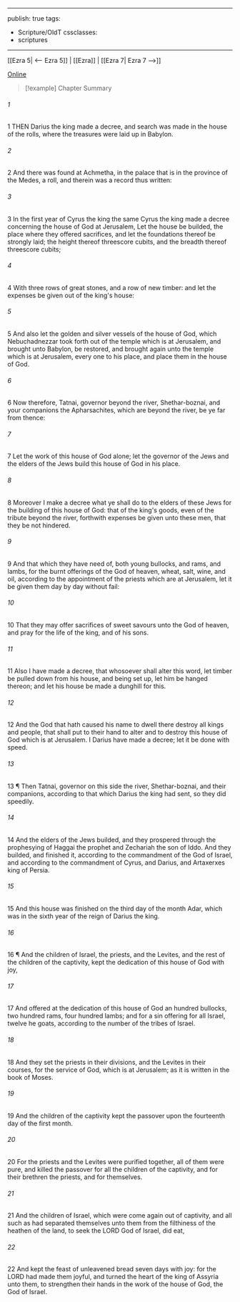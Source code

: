 

---
publish: true
tags:
  - Scripture/OldT
cssclasses:
  - scriptures
---
[[Ezra 5| <-- Ezra 5]] | [[Ezra]] | [[Ezra 7| Ezra 7 -->]]

[Online](https://churchofjesuschrist.org/study/scriptures/ot/ezra/6?lang=eng)

>[!example] Chapter Summary
>
###### 1
1 THEN Darius the king made a decree, and search was made in the house of the rolls, where the treasures were laid up in Babylon.
###### 2
2 And there was found at Achmetha, in the palace that is in the province of the Medes, a roll, and therein was a record thus written:
###### 3
3 In the first year of Cyrus the king the same Cyrus the king made a decree concerning the house of God at Jerusalem, Let the house be builded, the place where they offered sacrifices, and let the foundations thereof be strongly laid; the height thereof threescore cubits, and the breadth thereof threescore cubits;
###### 4
4 With three rows of great stones, and a row of new timber: and let the expenses be given out of the king's house:
###### 5
5 And also let the golden and silver vessels of the house of God, which Nebuchadnezzar took forth out of the temple which is at Jerusalem, and brought unto Babylon, be restored, and brought again unto the temple which is at Jerusalem, every one to his place, and place them in the house of God.
###### 6
6 Now therefore, Tatnai, governor beyond the river, Shethar-boznai, and your companions the Apharsachites, which are beyond the river, be ye far from thence:
###### 7
7 Let the work of this house of God alone; let the governor of the Jews and the elders of the Jews build this house of God in his place.
###### 8
8 Moreover I make a decree what ye shall do to the elders of these Jews for the building of this house of God: that of the king's goods, even of the tribute beyond the river, forthwith expenses be given unto these men, that they be not hindered.
###### 9
9 And that which they have need of, both young bullocks, and rams, and lambs, for the burnt offerings of the God of heaven, wheat, salt, wine, and oil, according to the appointment of the priests which are at Jerusalem, let it be given them day by day without fail:
###### 10
10 That they may offer sacrifices of sweet savours unto the God of heaven, and pray for the life of the king, and of his sons.
###### 11
11 Also I have made a decree, that whosoever shall alter this word, let timber be pulled down from his house, and being set up, let him be hanged thereon; and let his house be made a dunghill for this.
###### 12
12 And the God that hath caused his name to dwell there destroy all kings and people, that shall put to their hand to alter and to destroy this house of God which is at Jerusalem.  I Darius have made a decree; let it be done with speed.
###### 13
13 ¶ Then Tatnai, governor on this side the river, Shethar-boznai, and their companions, according to that which Darius the king had sent, so they did speedily.
###### 14
14 And the elders of the Jews builded, and they prospered through the prophesying of Haggai the prophet and Zechariah the son of Iddo.  And they builded, and finished it, according to the commandment of the God of Israel, and according to the commandment of Cyrus, and Darius, and Artaxerxes king of Persia.
###### 15
15 And this house was finished on the third day of the month Adar, which was in the sixth year of the reign of Darius the king.
###### 16
16 ¶ And the children of Israel, the priests, and the Levites, and the rest of the children of the captivity, kept the dedication of this house of God with joy,
###### 17
17 And offered at the dedication of this house of God an hundred bullocks, two hundred rams, four hundred lambs; and for a sin offering for all Israel, twelve he goats, according to the number of the tribes of Israel.
###### 18
18 And they set the priests in their divisions, and the Levites in their courses, for the service of God, which is at Jerusalem; as it is written in the book of Moses.
###### 19
19 And the children of the captivity kept the passover upon the fourteenth day of the first month.
###### 20
20 For the priests and the Levites were purified together, all of them were pure, and killed the passover for all the children of the captivity, and for their brethren the priests, and for themselves.
###### 21
21 And the children of Israel, which were come again out of captivity, and all such as had separated themselves unto them from the filthiness of the heathen of the land, to seek the LORD God of Israel, did eat,
###### 22
22 And kept the feast of unleavened bread seven days with joy: for the LORD had made them joyful, and turned the heart of the king of Assyria unto them, to strengthen their hands in the work of the house of God, the God of Israel.



